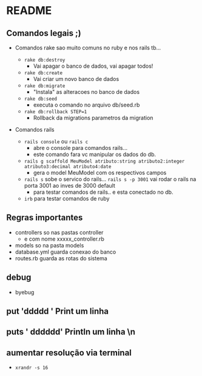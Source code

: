 # README
## Comandos legais ;) 

* Comandos rake sao muito comuns no ruby e nos rails tb...
  * ```rake db:destroy```
    * Vai apagar o banco de dados, vai apagar todos!
  * ```rake db:create```
    * Vai criar um novo banco de dados
  * ```rake db:migrate```
    * "Instala" as alteracoes no banco de dados
  * ```rake db:seed```
    * executa o comando no arquivo db/seed.rb
  * ```rake db:rollback STEP=1```
    * Rollback  da migrations parametros da migration


* Comandos rails
  * ```rails console``` ou ```rails c``` 
    * abre o console para comandos rails...
    * este comando fara vc manipular os dados do db.
  * ```rails g scaffold MeuModel atributo:string atributo2:integer atributo3:decimal atributo4:date```
    * gera o model MeuModel com os respectivos campos
  * ```rails s``` sobe o servico do rails...  ```rails s -p 3001``` vai rodar o rails na porta 3001 ao inves de 3000 default
    * para testar comandos de rails.. e esta conectado no db.
  * ```irb``` para testar comandos de ruby



## Regras importantes
  * controllers so nas pastas controller
    * e com nome xxxxx_controller.rb
  * models so na pasta models
  * database.yml guarda conexao do banco
  * routes.rb guarda as rotas do sistema
  
## debug 
* byebug

## put 'ddddd ' Print um linha
## puts ' dddddd' Println um linha \n

## aumentar resolução via terminal 
* ```xrandr -s 16```
